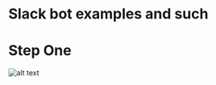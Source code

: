 # Slack bot examples and such

# Step One
![alt text](https://github.com/m4573rn3rd/scripts/slack/img/readme_img/1.png?raw=true)